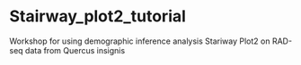 # Stairway_plot2_tutorial
Workshop for using demographic inference analysis Stariway Plot2 on RAD-seq data from Quercus insignis

